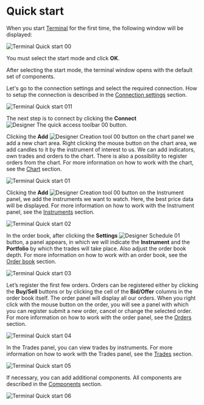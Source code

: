 # Quick start

When you start [Terminal](../terminal.md) for the first time, the following window will be displayed:

![Terminal Quick start 00](../../images/terminal_quick_start_00.png)

You must select the start mode and click **OK**.

After selecting the start mode, the terminal window opens with the default set of components.

Let's go to the connection settings and select the required connection. How to setup the connection is described in the [Connection settings](connection_settings.md) section.

![Terminal Quick start 011](../../images/terminal_quick_start_011.png)

The next step is to connect by clicking the **Connect** ![Designer The quick access toolbar 00](../../images/designer_quick_access_toolbar_00.png) button.

Clicking the **Add** ![Designer Creation tool 00](../../images/designer_creation_tool_00.png) button on the chart panel we add a new chart area. Right clicking the mouse button on the chart area, we add candles to it by the instrument of interest to us. We can add indicators, own trades and orders to the chart. There is also a possibility to register orders from the chart. For more information on how to work with the chart, see the [Chart](user_interface/components/chart.md) section.

![Terminal Quick start 01](../../images/terminal_quick_start_01.png)

Clicking the **Add** ![Designer Creation tool 00](../../images/designer_creation_tool_00.png) button on the Instrument panel, we add the instruments we want to watch. Here, the best price data will be displayed. For more information on how to work with the Instrument panel, see the [Instruments](user_interface/components/instruments.md) section.

![Terminal Quick start 02](../../images/terminal_quick_start_02.png)

In the order book, after clicking the **Settings** ![Designer Schedule 01](../../images/designer_schedule_01.png) button, a panel appears, in which we will indicate the **Instrument** and the **Portfolio** by which the trades will take place. Also adjust the order book depth. For more information on how to work with an order book, see the [Order book](user_interface/components/order_book.md) section.

![Terminal Quick start 03](../../images/terminal_quick_start_03.png)

Let’s register the first few orders. Orders can be registered either by clicking the **Buy\/Sell** buttons or by clicking the cell of the **Bid\/Offer** columns in the order book itself. The order panel will display all our orders. When you right click with the mouse button on the order, you will see a panel with which you can register submit a new order, cancel or change the selected order. For more information on how to work with the order panel, see the [Orders](user_interface/components/orders.md) section.

![Terminal Quick start 04](../../images/terminal_quick_start_04.png)

In the Trades panel, you can view trades by instruments. For more information on how to work with the Trades panel, see the [Trades](user_interface/components/trades.md) section.

![Terminal Quick start 05](../../images/terminal_quick_start_05.png)

If necessary, you can add additional components. All components are described in the [Components](user_interface/components.md) section.

![Terminal Quick start 06](../../images/terminal_quick_start_06.png)
